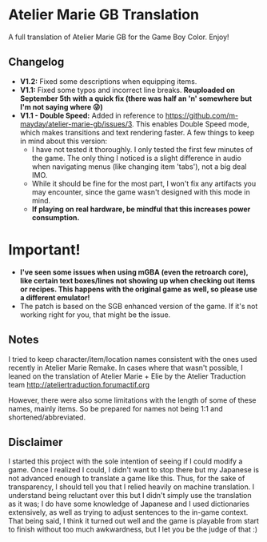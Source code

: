 # Atelier Marie GB Translation
A full translation of Atelier Marie GB for the Game Boy Color. Enjoy!


## Changelog
* **V1.2:** Fixed some descriptions when equipping items.
* **V1.1:** Fixed some typos and incorrect line breaks. **Reuploaded on September 5th with a quick fix (there was half an 'n' somewhere but I'm not saying where 😜)**
* **V1.1 - Double Speed:** Added in reference to https://github.com/m-mayday/atelier-marie-gb/issues/3. This enables Double Speed mode, which makes transitions and text rendering faster. A few things to keep in mind about this version:
  * I have not tested it thoroughly. I only tested the first few minutes of the game. The only thing I noticed is a slight difference in audio when navigating menus (like changing item 'tabs'), not a big deal IMO.
  * While it should be fine for the most part, I won't fix any artifacts you may encounter, since the game wasn't designed with this mode in mind.
  * **If playing on real hardware, be mindful that this increases power consumption.**

# Important!
* **I've seen some issues when using mGBA (even the retroarch core), like certain text boxes/lines not showing up when checking out items or recipes. This happens with the original game as well, so please use a different emulator!**
* The patch is based on the SGB enhanced version of the game. If it's not working right for you, that might be the issue.

## Notes
I tried to keep character/item/location names consistent with the ones used recently in Atelier Marie Remake. In cases where that wasn't possible, I leaned on the translation of Atelier Marie + Elie by the Atelier Traduction team http://ateliertraduction.forumactif.org

However, there were also some limitations with the length of some of these names, mainly items. So be prepared for names not being 1:1 and shortened/abbreviated.


## Disclaimer
I started this project with the sole intention of seeing if I could modify a game. Once I realized I could, I didn't want to stop there but my Japanese is not advanced enough to translate a game like this.
Thus, for the sake of transparency, I should tell you that I relied heavily on machine translation. I understand being reluctant over this but I didn't simply use the translation as it was; I do have some knowledge of Japanese and I used dictionaries extensively, as well as trying to adjust sentences to the in-game context.
That being said, I think it turned out well and the game is playable from start to finish without too much awkwardness, but I let you be the judge of that :)

